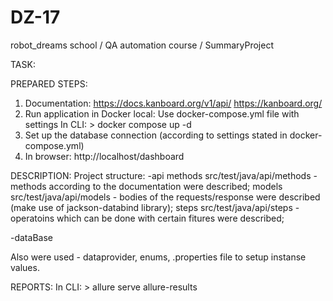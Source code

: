 # DZ-17
robot_dreams school / QA automation course / SummaryProject

TASK:
<link>

PREPARED STEPS:
1. Documentation:
   https://docs.kanboard.org/v1/api/
   https://kanboard.org/
2. Run application in Docker local:
       Use docker-compose.yml file with settings
       In CLI:  > docker compose up -d
3. Set up the database connection (according to settings stated in docker-compose.yml)
4. In browser: http://localhost/dashboard

DESCRIPTION:
Project structure:
   -api
methods src/test/java/api/methods - methods according to the documentation were described;
models src/test/java/api/models - bodies of the requests/response were described
(make use of jackson-databind library);
steps src/test/java/api/steps - operatoins which can be done with certain fitures were described;

  -dataBase 
  
Also were used - dataprovider, enums, .properties file to setup instanse values.

REPORTS:
In CLI:  > allure serve allure-results 


